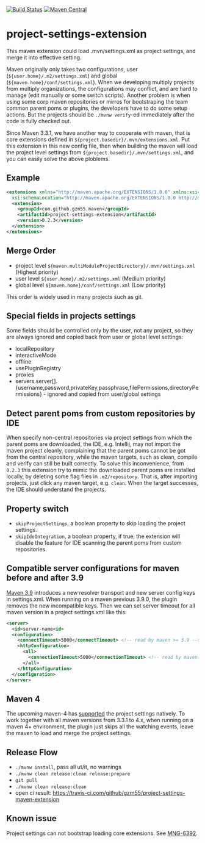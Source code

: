 [![Build Status](https://travis-ci.org/gzm55/project-settings-maven-extension.svg?branch=master)](https://travis-ci.org/gzm55/project-settings-maven-extension)
[![Maven Central](https://img.shields.io/maven-central/v/com.github.gzm55.maven/project-settings-extension.svg)](https://search.maven.org/#search%7Cga%7C1%7Cg%3A%22com.github.gzm55.maven%22%20a%3A%22project-settings-extension%22)

# project-settings-extension

This maven extension could load .mvn/settings.xml as project settings, and merge it into effective setting.

Maven originally only takes two configurations, user (`${user.home}/.m2/settings.xml`) and global (`${maven.home}/conf/settings.xml`). When we developing multiply projects from multiply organizations, the configurations may conflict, and are hard to manage (edit manually or some switch scripts). Another problem is when using some corp maven repositories or mirros for bootstraping the team common parent poms or plugins, the developers have to do some setup actions. But the projects should be `./mvnw verify`-ed immediately after the code is fully checked out.

Since Maven 3.3.1, we have another way to cooperate with maven, that is core extensions defined in `${project.basedir}/.mvn/extensions.xml`. Put this extension in this new config file, then when building the maven will load the project level settings from `${project.basedir}/.mvn/settings.xml`, and you can easily solve the above ploblems.

## Example

```xml
<extensions xmlns="http://maven.apache.org/EXTENSIONS/1.0.0" xmlns:xsi="http://www.w3.org/2001/XMLSchema-instance"
  xsi:schemaLocation="http://maven.apache.org/EXTENSIONS/1.0.0 http://maven.apache.org/xsd/core-extensions-1.0.0.xsd">
  <extension>
    <groupId>com.github.gzm55.maven</groupId>
    <artifactId>project-settings-extension</artifactId>
    <version>0.2.3</version>
  </extension>
</extensions>
```

## Merge Order

* project level `${maven.multiModuleProjectDirectory}/.mvn/settings.xml` (Highest priority)
* user level `${user.home}/.m2/settings.xml` (Medium priority)
* global level `${maven.home}/conf/settings.xml` (Low priority)

This order is widely used in many projects such as git.

## Special fields in projects settings

Some fields should be controlled only by the user, not any project, so they are always ignored and copied back from user or global level settings:

* localRepository
* interactiveMode
* offline
* usePluginRegistry
* proxies
* servers.server[].{username,password,privateKey,passphrase,filePermissions,directoryPermissions} - ignored and copied from user/global settings

## Detect parent poms from custom repositories by IDE

When specify non-central repositories via project settings from which the parent poms are downloaded,
the IDE, e.g. Intellij, may not import the maven project cleanly, complaining that the parent poms
cannot be got from the central repository, while the maven targets, such as clean, compile and verify
can still be built correctly. To solve this inconvenience, from `0.2.3` this extension try to
mimic the downloaded parent poms are installed locally, by deleting some flag files in `.m2/repository`.
That is, after importing projects, just click any maven target, e.g. `clean`.
When the target successes, the IDE should understand the projects.

## Property switch

- `skipProjectSettings`, a boolean property to skip loading the project settings.
- `skipIdeIntegration`, a boolean property, if true, the extension will disable the feature for IDE scanning the parent poms from custom repositories.

## Compatible server configurations for maven before and after 3.9

[Maven 3.9](https://maven.apache.org/guides/mini/guide-resolver-transport.html) introduces a new
resolver transport and new server config keys in settings.xml. When running on a maven previous
3.9.0, the plugin removes the new incompatible keys. Then we can set server timeout for all maven
version in a project settings.xml like this:

```xml
<server>
  <id>server-name<id>
  <configuration>
    <connectTimeout>5000</connectTimeout> <!-- read by maven >= 3.9 -->
    <httpConfiguration>
      <all>
        <connectionTimeout>5000</connectionTimeout> <!-- read by maven < 3.9 -->
      </all>
    </httpConfiguration>
  </configuration>
</server>
```

## Maven 4

The upcoming maven-4 has [supported](https://issues.apache.org/jira/browse/MNG-5659) the project
settings natively. To work together with all maven versions from 3.3.1 to 4.x, when running on a
maven 4+ environment, the plugin just skips all the watching events, leave the maven to load and
merge the project settings.

## Release Flow

* `./mvnw install`, pass all ut/it, no warnings
* `./mvnw clean release:clean release:prepare`
* `git pull`
* `./mvnw clean release:clean`
* open ci result: https://travis-ci.com/github/gzm55/project-settings-maven-extension

## Known issue

Project settings can not bootstrap loading core extensions. See [MNG-6392](https://issues.apache.org/jira/browse/MNG-6392).
